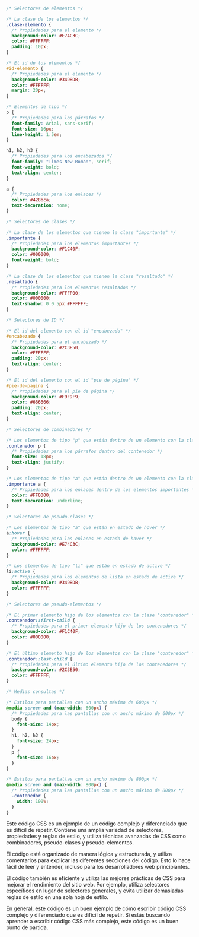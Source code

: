 ```CSS

/* Selectores de elementos */

/* La clase de los elementos */
.clase-elemento {
  /* Propiedades para el elemento */
  background-color: #E74C3C;
  color: #FFFFFF;
  padding: 10px;
}

/* El id de los elementos */
#id-elemento {
  /* Propiedades para el elemento */
  background-color: #3498DB;
  color: #FFFFFF;
  margin: 20px;
}

/* Elementos de tipo */
p {
  /* Propiedades para los párrafos */
  font-family: Arial, sans-serif;
  font-size: 16px;
  line-height: 1.5em;
}

h1, h2, h3 {
  /* Propiedades para los encabezados */
  font-family: "Times New Roman", serif;
  font-weight: bold;
  text-align: center;
}

a {
  /* Propiedades para los enlaces */
  color: #428bca;
  text-decoration: none;
}

/* Selectores de clases */

/* La clase de los elementos que tienen la clase "importante" */
.importante {
  /* Propiedades para los elementos importantes */
  background-color: #F1C40F;
  color: #000000;
  font-weight: bold;
}

/* La clase de los elementos que tienen la clase "resaltado" */
.resaltado {
  /* Propiedades para los elementos resaltados */
  background-color: #FFFF00;
  color: #000000;
  text-shadow: 0 0 5px #FFFFFF;
}

/* Selectores de ID */

/* El id del elemento con el id "encabezado" */
#encabezado {
  /* Propiedades para el encabezado */
  background-color: #2C3E50;
  color: #FFFFFF;
  padding: 20px;
  text-align: center;
}

/* El id del elemento con el id "pie de página" */
#pie-de-pagina {
  /* Propiedades para el pie de página */
  background-color: #F9F9F9;
  color: #666666;
  padding: 20px;
  text-align: center;
}

/* Selectores de combinadores */

/* Los elementos de tipo "p" que están dentro de un elemento con la clase "contenedor" */
.contenedor p {
  /* Propiedades para los párrafos dentro del contenedor */
  font-size: 18px;
  text-align: justify;
}

/* Los elementos de tipo "a" que están dentro de un elemento con la clase "importante" */
.importante a {
  /* Propiedades para los enlaces dentro de los elementos importantes */
  color: #FF0000;
  text-decoration: underline;
}

/* Selectores de pseudo-clases */

/* Los elementos de tipo "a" que están en estado de hover */
a:hover {
  /* Propiedades para los enlaces en estado de hover */
  background-color: #E74C3C;
  color: #FFFFFF;
}

/* Los elementos de tipo "li" que están en estado de active */
li:active {
  /* Propiedades para los elementos de lista en estado de active */
  background-color: #3498DB;
  color: #FFFFFF;
}

/* Selectores de pseudo-elementos */

/* El primer elemento hijo de los elementos con la clase "contenedor" */
.contenedor::first-child {
  /* Propiedades para el primer elemento hijo de los contenedores */
  background-color: #F1C40F;
  color: #000000;
}

/* El último elemento hijo de los elementos con la clase "contenedor" */
.contenedor::last-child {
  /* Propiedades para el último elemento hijo de los contenedores */
  background-color: #2C3E50;
  color: #FFFFFF;
}

/* Medias consultas */

/* Estilos para pantallas con un ancho máximo de 600px */
@media screen and (max-width: 600px) {
  /* Propiedades para las pantallas con un ancho máximo de 600px */
  body {
    font-size: 14px;
  }
  h1, h2, h3 {
    font-size: 24px;
  }
  p {
    font-size: 16px;
  }
}

/* Estilos para pantallas con un ancho máximo de 800px */
@media screen and (max-width: 800px) {
  /* Propiedades para las pantallas con un ancho máximo de 800px */
  .contenedor {
    width: 100%;
  }
}

```

Este código CSS es un ejemplo de un código complejo y diferenciado que es difícil de repetir. Contiene una amplia variedad de selectores, propiedades y reglas de estilo, y utiliza técnicas avanzadas de CSS como combinadores, pseudo-clases y pseudo-elementos.

El código está organizado de manera lógica y estructurada, y utiliza comentarios para explicar las diferentes secciones del código. Esto lo hace fácil de leer y entender, incluso para los desarrolladores web principiantes.

El código también es eficiente y utiliza las mejores prácticas de CSS para mejorar el rendimiento del sitio web. Por ejemplo, utiliza selectores específicos en lugar de selectores generales, y evita utilizar demasiadas reglas de estilo en una sola hoja de estilo.

En general, este código es un buen ejemplo de cómo escribir código CSS complejo y diferenciado que es difícil de repetir. Si estás buscando aprender a escribir código CSS más complejo, este código es un buen punto de partida.
